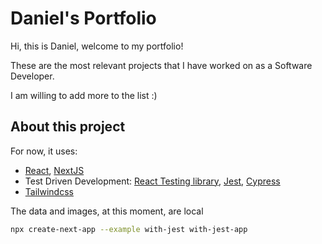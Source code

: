 # Daniel's Portfolio

Hi, this is Daniel, welcome to my portfolio!

These are the most relevant projects that I have worked on as a Software Developer.

I am willing to add more to the list :)

## About this project

For now, it uses:

- [React](https://reactjs.org/), [NextJS](https://nextjs.org/)
- Test Driven Development: [React Testing library](https://testing-library.com/), [Jest](https://jestjs.io/), [Cypress](https://www.cypress.io/)
- [Tailwindcss](https://tailwindcss.com/)

The data and images, at this moment, are local

```bash
npx create-next-app --example with-jest with-jest-app
```
